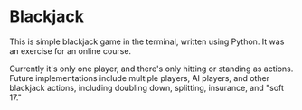 # Blackjack
This is simple blackjack game in the terminal, written using Python. It was an exercise for an online course. 

Currently it's only one player, and there's only hitting or standing as actions. Future implementations include multiple players, AI players, and other blackjack actions, including doubling down, splitting, insurance, and "soft 17."